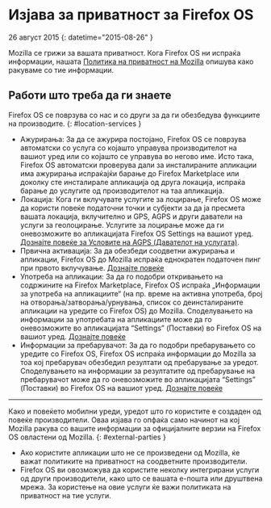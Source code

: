 # Изјава за приватност за Firefox OS

26 август 2015
{: datetime="2015-08-26" }

Mozilla се грижи за вашата приватност. Кога Firefox OS ни испраќа информации, нашата [Политика на приватност на Mozilla](https://www.mozilla.org/privacy/) опишува како ракуваме со тие информации.

## Работи што треба да ги знаете

Firefox OS се поврзува со нас и со други за да ги обезбедува функциите на производите.
{: #location-services }

* Ажурирања: За да се ажурира постојано, Firefox OS се поврзува автоматски со услуга со којашто управува производителот на вашиот уред или со којашто се управува во негово име. Исто така, Firefox OS автоматски проверува дали за инсталираните апликации има ажурирања испраќајќи барање до Firefox Marketplace или доколку сте инсталирале апликација од друга локација, испраќа барање до услугите од производителот на таа апликација.
* Локација: Кога ги вклучувате услугите за лоцирање, Firefox OS може да користи повеќе податочни точки и субјекти за да ја пресмета вашата локација, вклучително и GPS, AGPS и други даватели на услуги за геолоцирање. Услугите за лоцирање може да ги оневозможите во апликацијата Firefox OS Settings на вашиот уред. [Дознајте повеќе за Условите на AGPS (Давателот на услугата)](https://wiki.mozilla.org/Firefox_OS/AGPS_service_provider_terms).
* Првична активација: За да обезбеди соодветни ажурирања и апликации, Firefox OS до Mozilla испраќа еднократен податочен пинг при првото вклучување. [Дознајте повеќе](https://wiki.mozilla.org/FirefoxOS/Metrics)
* Употреба на апликации: За да го подобри откривањето на содржините на Firefox Marketplace, Firefox OS испраќа „Информации за употреба на апликациите“ (на пр. време на активна употреба, број на отворања/затворања/урнувања, список со деинсталираните апликации на уредите со Firefox OS) до Mozilla. Споделувањето на информации за употребата на апликациите може да го оневозможите во апликацијата “Settings” (Поставки) во Firefox OS на вашиот уред. [Дознајте повеќе](https://wiki.mozilla.org/FirefoxOS/Metrics/App_Usage)
* Информации за пребарувачот: За да го подобри пребарувањето со уредите со Firefox OS, Firefox OS испраќа информации до Mozilla за тоа кој пребарувач обезбедил резултати од пребарување за уредот. Споделувањето на информации за резултатите од пребарување на пребарувачот може да го оневозможите во апликацијата “Settings” (Поставки) во Firefox OS на вашиот уред. [Дознајте повеќе](https://wiki.mozilla.org/FirefoxOS/Metrics/App_Usage)

---------------------------------------

Како и повеќето мобилни уреди, уредот што го користите е создаден од повеќе производители. Оваа изјава го опфаќа само начинот на кој Mozilla ракува со вашите информации за официјалните верзии на Firefox OS овластени од Mozilla.
{: #external-parties }

* Ако користите апликации што не се произведени од Mozilla, ќе важат политиките на приватност на соодветните производители.
* Firefox OS ви овозможува да користите неколку интегрирани услуги од други производители, како што се вашата е-пошта или друштвена мрежа. За користење на овие услуги ќе важи политиката на приватност на тие услуги.
